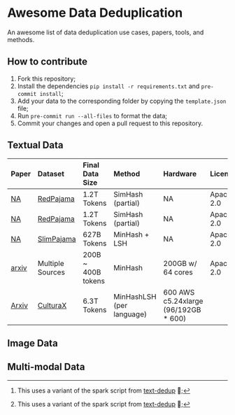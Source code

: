 

# Awesome Data Deduplication

An awesome list of data deduplication use cases, papers, tools, and methods.

## How to contribute

1. Fork this repository;
2. Install the dependencies `pip install -r requirements.txt` and `pre-commit install`;
3. Add your data to the corresponding folder by copying the `template.json` file;
4. Run `pre-commit run --all-files` to format the data;
5. Commit your changes and open a pull request to this repository.

## Textual Data

| Paper                                         | Dataset                                                                                                       | Final Data Size    | Method                    | Hardware                             | License    | Comments   |
|:----------------------------------------------|:--------------------------------------------------------------------------------------------------------------|:-------------------|:--------------------------|:-------------------------------------|:-----------|:-----------|
| [NA]()                                        | [RedPajama](https://github.com/togethercomputer/RedPajama-Data)                                               | 1.2T Tokens        | SimHash (partial)         | NA                                   | Apache 2.0 |            |
| [NA]()                                        | [RedPajama](https://github.com/togethercomputer/RedPajama-Data)                                               | 1.2T Tokens        | SimHash (partial)         | NA                                   | Apache 2.0 |            |
| [NA]()                                        | [SlimPajama](https://github.com/Cerebras/modelzoo/tree/main/modelzoo/transformers/data_processing/slimpajama) | 627B Tokens        | MinHash + LSH             | NA                                   | Apache 2.0 |            |
| [arxiv](https://arxiv.org/abs/2404.03608)     | Multiple Sources                                                                                              | 200B ~ 400B tokens | MinHash                   | 200GB w/ 64 cores                    | Apache 2.0 | [^1]       |
| [Arxiv](https://arxiv.org/pdf/2309.09400.pdf) | [CulturaX](https://arxiv.org/abs/2309.09400)                                                                  | 6.3T Tokens        | MinHashLSH (per language) | 600 AWS c5.24xlarge (96/192GB * 600) |            | [^1]       |

## Image Data



## Multi-modal Data



[^1]: This uses a variant of the spark script from [text-dedup](https://github.com/ChenghaoMou/text-dedup) 🎉️;